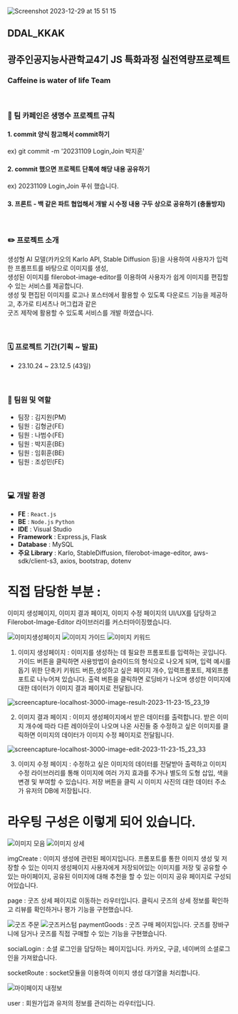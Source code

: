 ![Screenshot 2023-12-29 at 15 51 15](https://github.com/pass98/DDal_KKak----/assets/123361606/868f5e40-1f7b-4064-acc2-6a8939f7e1ff)


## DDAL_KKAK
## 광주인공지능사관학교4기 JS 특화과정 실전역량프로젝트
### Caffeine is water of life Team


<br/>

### 📌 팀 카페인은 생명수 프로젝트 규칙

#### 1. commit 양식 참고해서 commit하기<br/>
ex) git commit -m '20231109 Login,Join 박지훈'<br/>
#### 2. commit 했으면 프로젝트 단톡에 해당 내용 공유하기<br/>
ex) 20231109 Login,Join 푸쉬 했습니다.<br/>
#### 3. 프론트 - 백 같은 파트 협업해서 개발 시 수정 내용 구두 상으로 공유하기 (충돌방지)


<br/>

### ✏️ 프로젝트 소개
생성형 AI 모델(카카오의 Karlo API, Stable Diffusion 등)을 사용하여 사용자가 입력한 프롬프트를 바탕으로 이미지를 생성,  <br/>
생성된 이미지를 filerobot-image-editor를 이용하여 사용자가 쉽게 이미지를 편집할 수 있는 서비스를 제공합니다.<br/>
생성 및 편집된 이미지를 로고나 포스터에서 활용할 수 있도록 다운로드 기능을 제공하고, 추가로 티셔츠나 머그컵과 같은<br/>
굿즈 제작에 활용할 수 있도록 서비스를 개발 하였습니다.

<br/>

### 🗓️ 프로젝트 기간(기획 ~ 발표)
* 23.10.24 ~ 23.12.5 (43일)

<br/>

### 🫵 팀원 및 역할
* 팀장 : 김지원(PM)
* 팀원 : 김형균(FE)
* 팀원 : 나범수(FE)
* 팀원 : 박지훈(BE) 
* 팀원 : 임휘훈(BE)
* 팀원 : 조성민(FE)

<br/>

### 💻 개발 환경
- **FE** : `React.js`
- **BE** : `Node.js` `Python`
- **IDE** : Visual Studio
- **Framework** : Express.js, Flask
- **Database** : MySQL
- **주요 Library** : Karlo, StableDiffusion, filerobot-image-editor, aws-sdk/client-s3, axios, bootstrap, dotenv


# 직접 담당한 부분 : 

이미지 생성페이지, 이미지 결과 페이지, 이미지 수정 페이지의 UI/UX를 담당하고 Filerobot-Image-Editor 라이브러리를 커스터마이징했습니다.


![이미지생성페이지](https://github.com/pass98/DDal_KKak----/assets/123361606/7fb98e80-f3e8-43a2-a506-9437a198a185)     ![이미지 가이드](https://github.com/pass98/DDal_KKak----/assets/123361606/c9669c04-94b2-4226-9743-6e29bb1900ef)   ![이미지 키워드](https://github.com/pass98/DDal_KKak----/assets/123361606/c51fc6ea-3c54-4473-be55-27c03692859e)


1. 이미지 생성페이지 : 이미지를 생성하는 데 필요한 프롬포트를 입력하는 곳입니다. 가이드 버튼을 클릭하면 사용방법이 슬라이드의 형식으로 나오게 되며, 입력 예시를 돕기 위한 단축키 키워드 버튼,생성하고 싶은 페이지 개수, 입력프롬포트, 제외프롬포트로 나누어져 있습니다. 출력 버튼을 클릭하면 로딩바가 나오며 생성한 이미지에 대한 데이터가 이미지 결과 페이지로 전달됩니다.


![screencapture-localhost-3000-image-result-2023-11-23-15_23_19](https://github.com/pass98/DDal_KKak----/assets/123361606/725d7a2a-10e3-4a9e-a370-fb1434de9f54)


2. 이미지 결과 페이지 : 이미지 생성페이지에서 받은 데이터를 출력합니다. 받은 이미지 개수에 따라 다른 레이아웃이 나오며 나온 사진들 중 수정하고 싶은 이미지를 클릭하면 이미지의 데이터가 이미지 수정 페이지로 전달됩니다.

![screencapture-localhost-3000-image-edit-2023-11-23-15_23_33](https://github.com/pass98/DDal_KKak----/assets/123361606/67791038-c35c-408b-9c7e-60cb5f635d01)

3. 이미지 수정 페이지 : 수정하고 싶은 이미지의 데이터를 전달받아 출력하고 이미지 수정 라이브러리를 통해 이미지에 여러 가지 효과를 주거나 별도의 도형 삽입, 색을 변경 및 부여할 수 있습니다. 저장 버튼을 클릭 시 이미지 사진의 대한 데이터 주소가 유저의 DB에 저장됩니다.


# 라우팅 구성은 이렇게 되어 있습니다.

![이미지 모음](https://github.com/pass98/DDal_KKak----/assets/123361606/f8e2b5f3-b9b8-42bf-80b1-be145eec61dd)  ![이미지 상세](https://github.com/pass98/DDal_KKak----/assets/123361606/9ed19953-9098-45e7-99df-e512ad4787a6)


imgCreate : 이미지 생성에 관련된 페이지입니다. 프롬포트를 통한 이미지 생성 및 저장할 수 있는 이미지 생성페이지 사용자에게 저장되어있는 이미지를 저장 및 공유할 수 있는 마이페이지, 공유된 이미지에 대해 추천을 할 수 있는 이미지 공유 페이지로 구성되어있습니다.


page : 굿즈 상세 페이지로 이동하는 라우터입니다. 클릭시 굿즈의 상세 정보를 확인하고 리뷰를 확인하거나 평가 기능을 구현했습니다.


![굿즈 주문](https://github.com/pass98/DDal_KKak----/assets/123361606/b8e11e4e-6077-4cd6-b324-968c1db996e9)  ![굿즈커스텀](https://github.com/pass98/DDal_KKak----/assets/123361606/91ef04dc-3d22-4488-9ccd-5026634bf2ce)
paymentGoods : 굿즈 구매 페이지입니다. 굿즈를 장바구니에 담거나 굿즈를 직접 구매할 수 있는 기능을 구현했습니다.

socialLogin : 소셜 로그인을 담당하는 페이지입니다. 카카오, 구글, 네이버의 소셜로그인을 가져왔습니다.

socketRoute : socket모듈을 이용하여 이미지 생성 대기열을 처리합니다.


![마이페이지 내정보](https://github.com/pass98/DDal_KKak----/assets/123361606/e1788c62-6c21-4ca5-9eeb-47bce9ad678b)

user : 회원가입과 유저의 정보를 관리하는 라우터입니다.

